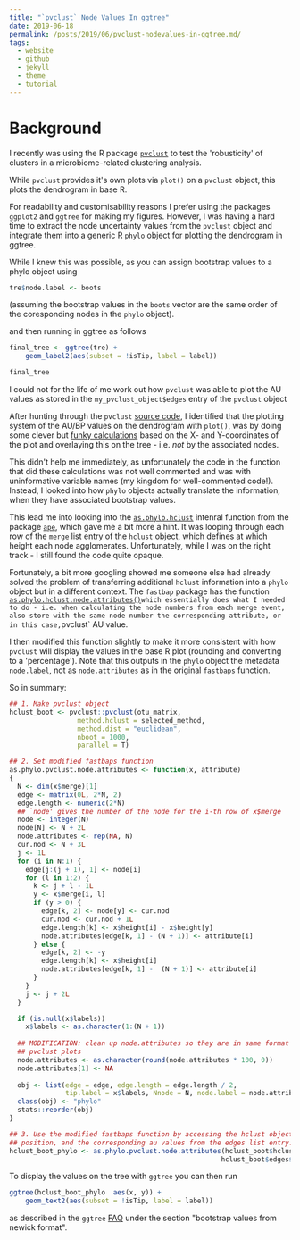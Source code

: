 ```yaml
---
title: "`pvclust` Node Values In ggtree"
date: 2019-06-18
permalink: /posts/2019/06/pvclust-nodevalues-in-ggtree.md/
tags:
  - website
  - github
  - jekyll
  - theme
  - tutorial
---
```


# Background

I recently was using the R package [`pvclust`](http://stat.sys.i.kyoto-u.ac.jp/prog/pvclust/) to test the
'robusticity' of clusters in a microbiome-related clustering analysis.

While `pvclust` provides it's own plots via `plot()`  on a `pvclust` object, this plots the dendrogram in  base R. 

For readability and customisability reasons I prefer using the packages `ggplot2` and `ggtree` for making my figures. However, I was having a hard time to extract the node uncertainty values from the `pvclust` object  and integrate them into a generic R `phylo` object for plotting the dendrogram in ggtree.

While I knew this was possible, as you can assign bootstrap values to a phylo object using

```r
tre$node.label <- boots
```

(assuming the bootstrap values in the `boots` vector are the same order of the coresponding nodes in the `phylo` object).

and then running in ggtree as follows

```r
final_tree <- ggtree(tre) +
    geom_label2(aes(subset = !isTip, label = label))

final_tree
```

I could not for the life of me work out how `pvclust` was able to plot the AU values as stored in the `my_pvclust_object$edges` entry of the `pvclust` object

After hunting through the `pvclust` [source code](https://github.com/cran/pvclust), I identified that the plotting system of the AU/BP values on the dendrogram with `plot()`, was by doing some clever but [funky calculations](https://github.com/cran/pvclust/blob/fefb8711aaf44b839185144b4ad8a8116fcd1d8c/R/pvclust-internal.R#L174) based 
on the X- and Y-coordinates of the plot and overlaying this on the tree - i.e. _not_ by the associated nodes. 

This didn't help me immediately, as unfortunately the code in the function that did these calculations was not well commented and was with uninformative variable names (my kingdom for well-commented code!). Instead, I looked into how `phylo` objects actually translate the information, when they have associated bootstrap values.

This lead me into looking into the [`as.phylo.hclust`](https://github.com/cran/ape/blob/master/R/as.phylo.R) intenral function from the package [`ape`](http://ape-package.ird.fr/), which gave me a bit more a hint. It was looping through each row of the `merge` list entry of the `hclust` object, which defines at which height each node agglomerates. Unfortunately, while I was on the right track - I still found the code quite opaque.

Fortunately, a bit more googling showed me someone else had already solved the problem of transferring additional `hclust` information into a `phylo` object but in a different context. The `fastbap` package has the function [`as.phylo.hclust.node.attributes()`](https://github.com/gtonkinhill/fastbaps/blob/master/R/as.phylo.hclust.node.attributes.R)` which essentially does what I needed to do - i.e. when calculating the node numbers from each merge event, also store with the same node number the corresponding attribute, or in this case, `pvclust` AU value.

I then modified this function slightly to make it more consistent with how `pvclust` will display the values in the base R plot (rounding and converting to a 'percentage'). Note that this outputs in the `phylo` object the metadata `node.label`, not as `node.attributes` as in the original `fastbaps` function.

So in summary:

```r
## 1. Make pvclust object
hclust_boot <- pvclust::pvclust(otu_matrix,
                 method.hclust = selected_method,
                 method.dist = "euclidean",
                 nboot = 1000,
                 parallel = T)

## 2. Set modified fastbaps function
as.phylo.pvclust.node.attributes <- function(x, attribute)
{
  N <- dim(x$merge)[1]
  edge <- matrix(0L, 2*N, 2)
  edge.length <- numeric(2*N)
  ## `node' gives the number of the node for the i-th row of x$merge
  node <- integer(N)
  node[N] <- N + 2L
  node.attributes <- rep(NA, N)
  cur.nod <- N + 3L
  j <- 1L
  for (i in N:1) {
    edge[j:(j + 1), 1] <- node[i]
    for (l in 1:2) {
      k <- j + l - 1L
      y <- x$merge[i, l]
      if (y > 0) {
        edge[k, 2] <- node[y] <- cur.nod
        cur.nod <- cur.nod + 1L
        edge.length[k] <- x$height[i] - x$height[y]
        node.attributes[edge[k, 1] - (N + 1)] <- attribute[i]
      } else {
        edge[k, 2] <- -y
        edge.length[k] <- x$height[i]
        node.attributes[edge[k, 1] -  (N + 1)] <- attribute[i]
      }
    }
    j <- j + 2L
  }

  if (is.null(x$labels))
    x$labels <- as.character(1:(N + 1))
  
  ## MODIFICATION: clean up node.attributes so they are in same format in 
  ## pvclust plots
  node.attributes <- as.character(round(node.attributes * 100, 0))
  node.attributes[1] <- NA
  
  obj <- list(edge = edge, edge.length = edge.length / 2,
              tip.label = x$labels, Nnode = N, node.label = node.attributes)
  class(obj) <- "phylo"
  stats::reorder(obj)
}

## 3. Use the modified fastbaps function by accessing the hclust object in first 
## position, and the corresponding au values from the edges list entry.
hclust_boot_phylo <- as.phylo.pvclust.node.attributes(hclust_boot$hclust, 
                                                     hclust_boot$edges$au)

```

To display the values on the tree with `ggtree` you can then run

```r
ggtree(hclust_boot_phylo  aes(x, y)) +
    geom_text2(aes(subset = !isTip, label = label)) 
```

as described in the `ggtree` [FAQ](https://guangchuangyu.github.io/software/ggtree/faq/#) under the section "bootstrap values from newick format".
